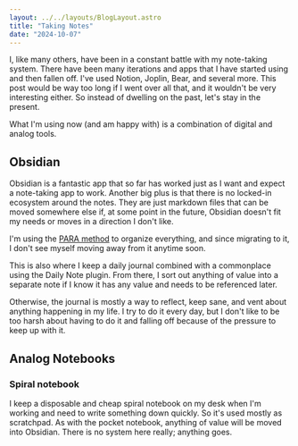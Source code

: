 ```yaml
---
layout: ../../layouts/BlogLayout.astro
title: "Taking Notes"
date: "2024-10-07"
---
```


I, like many others, have been in a constant battle with my note-taking system. There have been many iterations and apps that I have started using and then fallen off. I've used Notion, Joplin, Bear, and several more. This post would be way too long if I went over all that, and it wouldn't be very interesting either. So instead of dwelling on the past, let's stay in the present.

What I'm using now (and am happy with) is a combination of digital and analog tools.

## Obsidian

Obsidian is a fantastic app that so far has worked just as I want and expect a note-taking app to work. Another big plus is that there is no locked-in ecosystem around the notes. They are just markdown files that can be moved somewhere else if, at some point in the future, Obsidian doesn't fit my needs or moves in a direction I don't like.

I'm using the [PARA method](https://fortelabs.com/blog/para/) to organize everything, and since migrating to it, I don't see myself moving away from it anytime soon.

This is also where I keep a daily journal combined with a commonplace using the Daily Note plugin. From there, I sort out anything of value into a separate note if I know it has any value and needs to be referenced later.

Otherwise, the journal is mostly a way to reflect, keep sane, and vent about anything happening in my life. I try to do it every day, but I don't like to be too harsh about having to do it and falling off because of the pressure to keep up with it.

## Analog Notebooks

<!-- ### Pocket notebook  

This is where I write down anything I want to remember when I'm out and not at my desk. I, of course, also have my phone with me, but writing on a phone has never felt good to me. I constantly mistype and end up frustrated every time I have to write something down that isn't a message to someone. And even then, I'd rather type it out on my laptop. -->

### Spiral notebook

I keep a disposable and cheap spiral notebook on my desk when I'm working and need to write something down quickly. So it's used mostly as scratchpad. 
As with the pocket notebook, anything of value will be moved into Obsidian. There is no system here really; anything goes.
